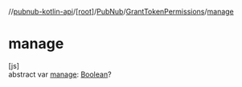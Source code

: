 //[pubnub-kotlin-api](../../../../index.md)/[[root]](../../index.md)/[PubNub](../index.md)/[GrantTokenPermissions](index.md)/[manage](manage.md)

# manage

[js]\
abstract var [manage](manage.md): [Boolean](https://kotlinlang.org/api/latest/jvm/stdlib/kotlin-stdlib/kotlin/-boolean/index.html)?
